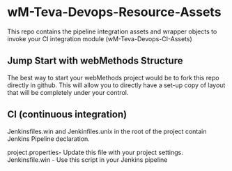 # wM-Teva-Devops-Resource-Assets
This repo contains the pipeline integration assets and wrapper objects to invoke your CI integration module (wM-Teva-Devops-CI-Assets)

## Jump Start with webMethods Structure
The best way to start your webMethods project would be to fork this repo directly in github. This will allow you to directly have a set-up copy of layout that will be completely under your control.

## CI (continuous integration)

Jenkinsfiles.win and Jenkinfiles.unix in the root of the project contain Jenkins Pipeline declaration. 

project.properties- Update this file with your project settings.
Jenkinsfile.win - Use this script in your Jenkins pipeline